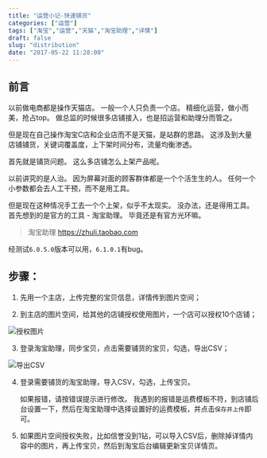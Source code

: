 ```yaml
---
title: "运营小记-快速铺货"
categories: ["运营"]
tags: ["淘宝","运营","天猫","淘宝助理","详情"]
draft: false
slug: "distribution"
date: "2017-05-22 11:28:00"
---
```


## 前言

以前做电商都是操作天猫店。
一般一个人只负责一个店。
精细化运营，做小而美，抢占top。
做总监的时候很多店铺接入，也是招运营和助理分而管之。

但是现在自己操作淘宝C店和企业店而不是天猫，是站群的思路。
这涉及到大量店铺铺货，关键词覆盖度，上下架时间分布，流量均衡渗透。

首先就是铺货问题。
这么多店铺怎么上架产品呢。

以前讲究的是人治。
因为屏幕对面的顾客群体都是一个个活生生的人。
任何一个小参数都会去人工干预，而不是用工具。

但是现在这种情况手工去一个个上架，似乎不太现实。
没办法，还是得用工具。
首先想到的是官方的工具 - 淘宝助理。
毕竟还是有官方光环嘛。

> 淘宝助理 <a href="https://zhuli.taobao.com/" target="_blank">https://zhuli.taobao.com</a>

经测试`6.0.5.0`版本可以用，`6.1.0.1`有bug。

## 步骤：

 1. 先用一个主店，上传完整的宝贝信息，详情传到图片空间；

 2. 到主店的图片空间，给其他的店铺授权使用图片，一个店可以授权10个店铺；

![授权图片](https://cdn.jsdelivr.net/gh/eallion/eallion.github.io@gh-pages/images/2017/05/22/1548006662.png)

 3. 登录淘宝助理，同步宝贝，点击需要铺货的宝贝，勾选，导出CSV；

![导出CSV](https://cdn.jsdelivr.net/gh/eallion/eallion.github.io@gh-pages/images/2017/05/22/647221550.png)

 4. 登录需要铺货的淘宝助理，导入CSV，勾选，上传宝贝。

    如果报错，请按错误提示进行修改。
    我遇到的报错是运费模板不符，到店铺后台设置一下，然后在淘宝助理中选择设置好的运费模板，并点击`保存并上传`即可。

 5. 如果图片空间授权失败，比如信誉没到1钻，可以导入CSV后，删除掉详情内容中的图片，再上传宝贝，然后到淘宝后台编辑更新宝贝详情页。
